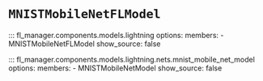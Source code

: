 # `MNISTMobileNetFLModel`

::: fl_manager.components.models.lightning
    options:
      members:
      - MNISTMobileNetFLModel
      show_source: false

::: fl_manager.components.models.lightning.nets.mnist_mobile_net_model
    options:
      members:
      - MNISTMobileNetModel
      show_source: false

